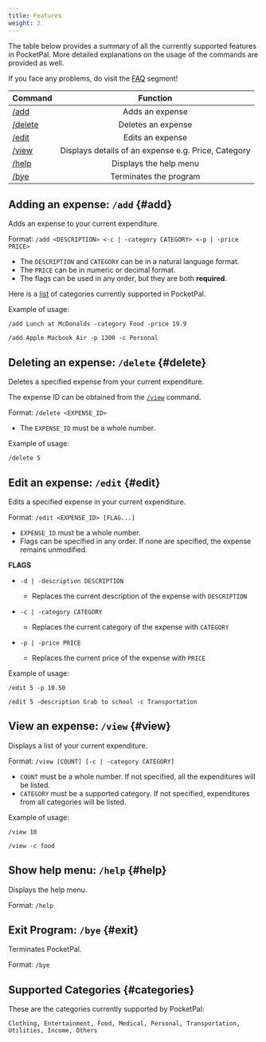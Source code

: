 ```yaml
---
title: Features
weight: 2
---
```


The table below provides a summary of all the currently supported features in PocketPal.
More detailed explanations on the usage of the commands are provided as well.

If you face any problems, do visit the [FAQ](../faq) segment!

| Command            |                      Function                       |
|--------------------|:---------------------------------------------------:|
| [/add](#add)       |                   Adds an expense                   |
| [/delete](#delete) |                 Deletes an expense                  |
| [/edit](#edit)     |                  Edits an expense                   |
| [/view](#view)     | Displays details of an expense e.g. Price, Category |
| [/help](#help)     |               Displays the help menu                |
| [/bye](#bye)       |               Terminates the program                |

## Adding an expense: `/add` {#add}

Adds an expense to your current expenditure.

Format: `/add <DESCRIPTION> <-c | -category CATEGORY> <-p | -price PRICE>`

- The `DESCRIPTION` and `CATEGORY` can be in a natural language format.
- The `PRICE` can be in numeric or decimal format.
- The flags can be used in any order, but they are both **required**.

Here is a [list](#categories) of categories currently supported in PocketPal.

Example of usage:

`/add Lunch at McDonalds -category Food -price 19.9`

`/add Apple Macbook Air -p 1300 -c Personal`

## Deleting an expense: `/delete` {#delete}

Deletes a specified expense from your current expenditure.

The expense ID can be obtained from the [`/view`](#view) command.

Format: `/delete <EXPENSE_ID>`

- The `EXPENSE_ID` must be a whole number.

Example of usage:

`/delete 5`

## Edit an expense: `/edit` {#edit}

Edits a specified expense in your current expenditure.

Format: `/edit <EXPENSE_ID> [FLAG...]`

- `EXPENSE_ID` must be a whole number.
- Flags can be specified in any order. If none are specified, the expense remains unmodified.

__FLAGS__

- `-d | -description DESCRIPTION`
    - Replaces the current description of the expense with `DESCRIPTION`

- `-c | -category CATEGORY`
    - Replaces the current category of the expense with `CATEGORY`

- `-p | -price PRICE`
    - Replaces the current price of the expense with `PRICE`

Example of usage:

`/edit 5 -p 10.50`

`/edit 5 -description Grab to school -c Transportation`

## View an expense: `/view` {#view}

Displays a list of your current expenditure.

Format: `/view [COUNT] [-c | -category CATEGORY]`

- `COUNT` must be a whole number. If not specified, all the expenditures will be listed.
- `CATEGORY` must be a supported category. If not specified, expenditures from all categories will be listed.

Example of usage:

`/view 10`

`/view -c food`

## Show help menu: `/help` {#help}

Displays the help menu.

Format: `/help`

## Exit Program: `/bye` {#exit}

Terminates PocketPal.

Format: `/bye`

## Supported Categories {#categories}

These are the categories currently supported by PocketPal:

`Clothing, Entertainment, Food, Medical, Personal, Transportation, Utilities, Income, Others`